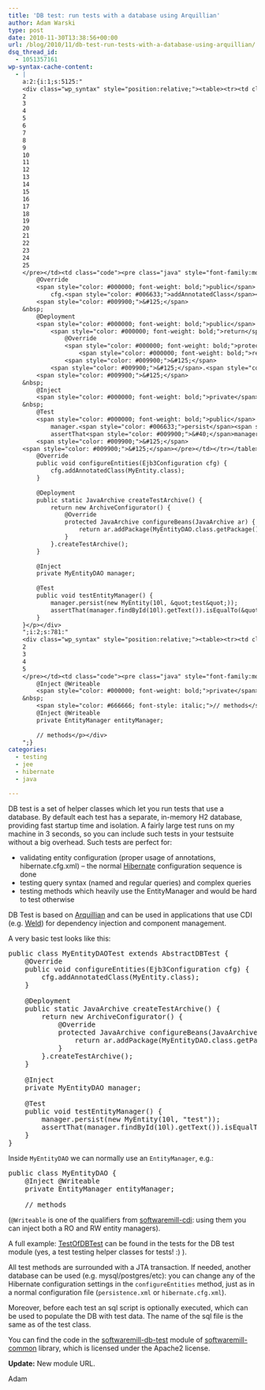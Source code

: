 ```yaml
---
title: 'DB test: run tests with a database using Arquillian'
author: Adam Warski
type: post
date: 2010-11-30T13:38:56+00:00
url: /blog/2010/11/db-test-run-tests-with-a-database-using-arquillian/
dsq_thread_id:
  - 1051357161
wp-syntax-cache-content:
  - |
    a:2:{i:1;s:5125:"
    <div class="wp_syntax" style="position:relative;"><table><tr><td class="line_numbers"><pre>1
    2
    3
    4
    5
    6
    7
    8
    9
    10
    11
    12
    13
    14
    15
    16
    17
    18
    19
    20
    21
    22
    23
    24
    25
    </pre></td><td class="code"><pre class="java" style="font-family:monospace;"><span style="color: #000000; font-weight: bold;">public</span> <span style="color: #000000; font-weight: bold;">class</span> MyEntityDAOTest <span style="color: #000000; font-weight: bold;">extends</span> AbstractDBTest <span style="color: #009900;">&#123;</span>
        @Override
        <span style="color: #000000; font-weight: bold;">public</span> <span style="color: #000066; font-weight: bold;">void</span> configureEntities<span style="color: #009900;">&#40;</span>Ejb3Configuration cfg<span style="color: #009900;">&#41;</span> <span style="color: #009900;">&#123;</span>
            cfg.<span style="color: #006633;">addAnnotatedClass</span><span style="color: #009900;">&#40;</span>MyEntity.<span style="color: #000000; font-weight: bold;">class</span><span style="color: #009900;">&#41;</span><span style="color: #339933;">;</span>
        <span style="color: #009900;">&#125;</span>
    &nbsp;
        @Deployment
        <span style="color: #000000; font-weight: bold;">public</span> <span style="color: #000000; font-weight: bold;">static</span> JavaArchive createTestArchive<span style="color: #009900;">&#40;</span><span style="color: #009900;">&#41;</span> <span style="color: #009900;">&#123;</span>
            <span style="color: #000000; font-weight: bold;">return</span> <span style="color: #000000; font-weight: bold;">new</span> ArchiveConfigurator<span style="color: #009900;">&#40;</span><span style="color: #009900;">&#41;</span> <span style="color: #009900;">&#123;</span>
                @Override
                <span style="color: #000000; font-weight: bold;">protected</span> JavaArchive configureBeans<span style="color: #009900;">&#40;</span>JavaArchive ar<span style="color: #009900;">&#41;</span> <span style="color: #009900;">&#123;</span>
                    <span style="color: #000000; font-weight: bold;">return</span> ar.<span style="color: #006633;">addPackage</span><span style="color: #009900;">&#40;</span>MyEntityDAO.<span style="color: #000000; font-weight: bold;">class</span>.<span style="color: #006633;">getPackage</span><span style="color: #009900;">&#40;</span><span style="color: #009900;">&#41;</span><span style="color: #009900;">&#41;</span><span style="color: #339933;">;</span>
                <span style="color: #009900;">&#125;</span>
            <span style="color: #009900;">&#125;</span>.<span style="color: #006633;">createTestArchive</span><span style="color: #009900;">&#40;</span><span style="color: #009900;">&#41;</span><span style="color: #339933;">;</span>
        <span style="color: #009900;">&#125;</span>
    &nbsp;
        @Inject
        <span style="color: #000000; font-weight: bold;">private</span> MyEntityDAO manager<span style="color: #339933;">;</span>
    &nbsp;
        @Test
        <span style="color: #000000; font-weight: bold;">public</span> <span style="color: #000066; font-weight: bold;">void</span> testEntityManager<span style="color: #009900;">&#40;</span><span style="color: #009900;">&#41;</span> <span style="color: #009900;">&#123;</span>
            manager.<span style="color: #006633;">persist</span><span style="color: #009900;">&#40;</span><span style="color: #000000; font-weight: bold;">new</span> MyEntity<span style="color: #009900;">&#40;</span>10l, <span style="color: #0000ff;">&quot;test&quot;</span><span style="color: #009900;">&#41;</span><span style="color: #009900;">&#41;</span><span style="color: #339933;">;</span>
            assertThat<span style="color: #009900;">&#40;</span>manager.<span style="color: #006633;">findById</span><span style="color: #009900;">&#40;</span>10l<span style="color: #009900;">&#41;</span>.<span style="color: #006633;">getText</span><span style="color: #009900;">&#40;</span><span style="color: #009900;">&#41;</span><span style="color: #009900;">&#41;</span>.<span style="color: #006633;">isEqualTo</span><span style="color: #009900;">&#40;</span><span style="color: #0000ff;">&quot;test&quot;</span><span style="color: #009900;">&#41;</span><span style="color: #339933;">;</span>
        <span style="color: #009900;">&#125;</span>
    <span style="color: #009900;">&#125;</span></pre></td></tr></table><p class="theCode" style="display:none;">public class MyEntityDAOTest extends AbstractDBTest {
        @Override
        public void configureEntities(Ejb3Configuration cfg) {
            cfg.addAnnotatedClass(MyEntity.class);
        }
    
        @Deployment
        public static JavaArchive createTestArchive() {
            return new ArchiveConfigurator() {
                @Override
                protected JavaArchive configureBeans(JavaArchive ar) {
                    return ar.addPackage(MyEntityDAO.class.getPackage());
                }
            }.createTestArchive();
        }
    
        @Inject
        private MyEntityDAO manager;
    
        @Test
        public void testEntityManager() {
            manager.persist(new MyEntity(10l, &quot;test&quot;));
            assertThat(manager.findById(10l).getText()).isEqualTo(&quot;test&quot;);
        }
    }</p></div>
    ";i:2;s:781:"
    <div class="wp_syntax" style="position:relative;"><table><tr><td class="line_numbers"><pre>1
    2
    3
    4
    5
    </pre></td><td class="code"><pre class="java" style="font-family:monospace;"><span style="color: #000000; font-weight: bold;">public</span> <span style="color: #000000; font-weight: bold;">class</span> MyEntityDAO <span style="color: #009900;">&#123;</span>
        @Inject @Writeable
        <span style="color: #000000; font-weight: bold;">private</span> EntityManager entityManager<span style="color: #339933;">;</span>
    &nbsp;
        <span style="color: #666666; font-style: italic;">// methods</span></pre></td></tr></table><p class="theCode" style="display:none;">public class MyEntityDAO {
        @Inject @Writeable
        private EntityManager entityManager;
    
        // methods</p></div>
    ";}
categories:
  - testing
  - jee
  - hibernate
  - java

---
```

DB test is a set of helper classes which let you run tests that use a database. By default each test has a separate, in-memory H2 database, providing fast startup time and isolation. A fairly large test runs on my machine in 3 seconds, so you can include such tests in your testsuite without a big overhead. Such tests are perfect for:

  * validating entity configuration (proper usage of annotations, hibernate.cfg.xml) &#8211; the normal [Hibernate][1] configuration sequence is done
  * testing query syntax (named and regular queries) and complex queries
  * testing methods which heavily use the EntityManager and would be hard to test otherwise

DB Test is based on [Arquillian][2] and can be used in applications that use CDI (e.g. [Weld][3]) for dependency injection and component management.

A very basic test looks like this:

<pre lang="java" line="1" escaped="true">public class MyEntityDAOTest extends AbstractDBTest {
    @Override
    public void configureEntities(Ejb3Configuration cfg) {
        cfg.addAnnotatedClass(MyEntity.class);
    }

    @Deployment
    public static JavaArchive createTestArchive() {
        return new ArchiveConfigurator() {
            @Override
            protected JavaArchive configureBeans(JavaArchive ar) {
                return ar.addPackage(MyEntityDAO.class.getPackage());
            }
        }.createTestArchive();
    }

    @Inject
    private MyEntityDAO manager;

    @Test
    public void testEntityManager() {
        manager.persist(new MyEntity(10l, "test"));
        assertThat(manager.findById(10l).getText()).isEqualTo("test");
    }
}
</pre>

Inside `MyEntityDAO` we can normally use an `EntityManager`, e.g.:

<pre lang="java" line="1" escaped="true">public class MyEntityDAO {
    @Inject @Writeable
    private EntityManager entityManager;

    // methods
</pre>

(`@Writeable` is one of the qualifiers from [softwaremill-cdi][4]: using them you can inject both a RO and RW entity managers).

A full example: [TestOfDBTest][5] can be found in the tests for the DB test module (yes, a test testing helper classes for tests! :) ).

All test methods are surrounded with a JTA transaction. If needed, another database can be used (e.g. mysql/postgres/etc): you can change any of the Hibernate configuration settings in the `configureEntities` method, just as in a normal configuration file (`persistence.xml` or `hibernate.cfg.xml`).

Moreover, before each test an sql script is optionally executed, which can be used to populate the DB with test data. The name of the sql file is the same as of the test class.

You can find the code in the [softwaremill-db-test][6] module of [softwaremill-common][7] library, which is licensed under the Apache2 license.

**Update:** New module URL.

Adam

 [1]: http://hibernate.org
 [2]: http://jboss.org/arquillian
 [3]: http://seamframework.org/
 [4]: https://github.com/softwaremill/softwaremill-common
 [5]: https://github.com/softwaremill/softwaremill-common/tree/master/softwaremill-test/softwaremill-test-db/src/test/java/pl/softwaremill/common/dbtest
 [6]: https://github.com/softwaremill/softwaremill-common/tree/master/softwaremill-test/softwaremill-test-db
 [7]: https://github.com/softwaremill/softwaremill-common/
